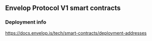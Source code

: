 ## Envelop Protocol V1 smart contracts  

### Deployment info  
https://docs.envelop.is/tech/smart-contracts/deployment-addresses  

